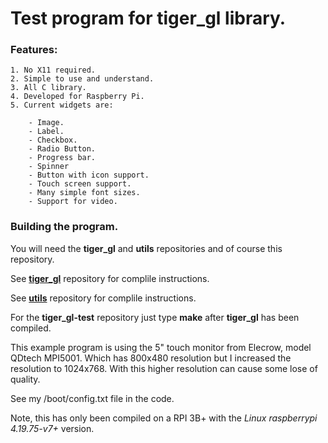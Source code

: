 
# Test program for **tiger_gl** library.

### Features:

	1. No X11 required.
	2. Simple to use and understand.
	3. All C library.
	4. Developed for Raspberry Pi.
	5. Current widgets are:

		- Image.
		- Label.
		- Checkbox.
		- Radio Button.
		- Progress bar.
		- Spinner
		- Button with icon support.
		- Touch screen support.
		- Many simple font sizes.
		- Support for video.

### Building the program.

You will need the **tiger_gl** and **utils** repositories and of course this repository.

See **[tiger_gl](https://github.com/tigerkelly/tiger_gl)** repository for complile instructions.

See **[utils](https://github.com/tigerkelly/utils)** repository for complile instructions.

For the **tiger_gl-test** repository just type **make** after **tiger_gl** has been compiled.

This example program is using the 5" touch monitor from Elecrow, model QDtech MPI5001. Which has  800x480 resolution but I increased the resolution to 1024x768.  With this higher resolution can cause some lose of quality.

See my /boot/config.txt file in the code.

Note, this has only been compiled on a RPI 3B+ with the *Linux raspberrypi 4.19.75-v7+* version.
